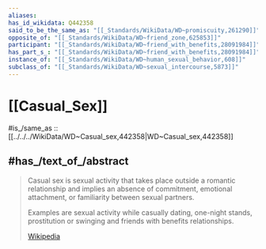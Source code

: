 ```yaml
---
aliases: 
has_id_wikidata: Q442358
said_to_be_the_same_as: "[[_Standards/WikiData/WD~promiscuity,261290]]"
opposite_of: "[[_Standards/WikiData/WD~friend_zone,625853]]"
participant: "[[_Standards/WikiData/WD~friend_with_benefits,28091984]]"
has_part_s_: "[[_Standards/WikiData/WD~friend_with_benefits,28091984]]"
instance_of: "[[_Standards/WikiData/WD~human_sexual_behavior,608]]"
subclass_of: "[[_Standards/WikiData/WD~sexual_intercourse,5873]]"
---
```


# [[Casual_Sex]] 

#is_/same_as :: [[../../../WikiData/WD~Casual_sex,442358|WD~Casual_sex,442358]] 
## #has_/text_of_/abstract 

> Casual sex is sexual activity that takes place outside a romantic relationship 
> and implies an absence of commitment, emotional attachment, 
> or familiarity between sexual partners. 
> 
> Examples are sexual activity while casually dating, one-night stands, 
> prostitution or swinging and friends with benefits relationships.
>
> [Wikipedia](https://en.wikipedia.org/wiki/Casual%20sex) 

